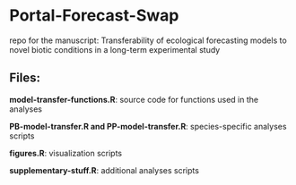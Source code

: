 # Portal-Forecast-Swap
repo for the manuscript:  Transferability of ecological forecasting models to novel biotic conditions in a long-term experimental study

## **Files:**

**model-transfer-functions.R**: source code for functions used in the analyses 

**PB-model-transfer.R and PP-model-transfer.R**: species-specific analyses scripts  

**figures.R**: visualization scripts   

**supplementary-stuff.R**: additional analyses scripts  

